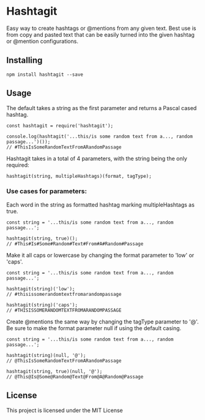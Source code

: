 # Hashtagit

Easy way to create hashtags or @mentions from any given text. Best use is from copy and pasted text that can be easily turned into the given hashtag or @mention configurations.

## Installing

```
npm install hashtagit --save
```

## Usage

The default takes a string as the first parameter and returns a Pascal cased hashtag.

```
const hashtagit = require('hashtagit');

console.log(hashtagit('...this/is some random text from a..., random passage...')());
// #ThisIsSomeRandomTextFromARandomPassage
```

Hashtagit takes in a total of 4 parameters, with the string being the only required:

```
hashtagit(string, multipleHashtags)(format, tagType);
```

### Use cases for parameters:

Each word in the string as formatted hashtag marking multipleHashtags as true.

```
const string = '...this/is some random text from a..., random passage...';

hashtagit(string, true)();
// #This#Is#Some#Random#Text#From#A#Random#Passage
```

Make it all caps or lowercase by changing the format parameter to 'low' or 'caps'.

```
const string = '...this/is some random text from a..., random passage...';

hashtagit(string)('low');
// #thisissomerandomtextfromarandompassage

hashtagit(string)('caps');
// #THISISSOMERANDOMTEXTFROMARANDOMPASSAGE
```

Create @mentions the same way by changing the tagType parameter to '@'.
Be sure to make the format parameter null if using the default casing.

```
const string = '...this/is some random text from a..., random passage...';

hashtagit(string)(null, '@');
// @ThisIsSomeRandomTextFromARandomPassage

hashtagit(string, true)(null, '@');
// @This@Is@Some@Random@Text@From@A@Random@Passage
```

<!-- ## Versioning

We use [SemVer](http://semver.org/) for versioning. For the versions available, see the [tags on this repository](https://github.com/your/project/tags). -->

## License

This project is licensed under the MIT License
